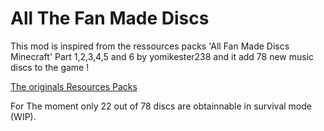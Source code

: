 # All The Fan Made Discs

This mod is inspired from the ressources packs 'All Fan Made Discs Minecraft' Part 1,2,3,4,5 and 6 by yomikester238 and it add 78 new music discs to the game !

[The originals Resources Packs](https://www.planetminecraft.com/collection/123393/all-the-fan-made-discs/)

For The moment only 22 out of 78 discs are obtainnable in survival mode (WIP).
